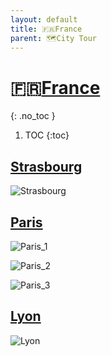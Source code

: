 ```yaml
---
layout: default
title: 🇫🇷France
parent: 🗺City Tour
---
```


# 🇫🇷[France](https://en.wikipedia.org/wiki/France)
{: .no_toc }
1. TOC
{:toc}

## [Strasbourg](https://en.wikipedia.org/wiki/Strasbourg)

![Strasbourg](🇫🇷France/Strasbourg.jpeg)

## [Paris](https://en.wikipedia.org/wiki/Paris)

![Paris_1](🇫🇷France/Paris_1.jpeg)

![Paris_2](🇫🇷France/Paris_2.jpeg)

![Paris_3](🇫🇷France/Paris_3.jpeg)

## [Lyon](https://en.wikipedia.org/wiki/Lyon)

![Lyon](🇫🇷France/Lyon.jpeg)